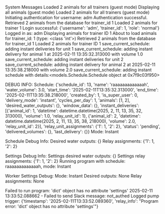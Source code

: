 System Messages
Loaded 2 animals for all trainers (guest mode)
Displaying all animals (guest mode)
Loaded 2 animals for all trainers (guest mode)
Initiating authentication for username: adm
Authentication successful.
Retrieved 2 animals from the database for trainer_id 1
Loaded 2 animals for trainer 1
Login successful: {'username': 'adm', 'trainer_id': 1, 'role': 'normal'}
Logged in as: adm
Displaying animals for trainer ID 1
About to load animals for trainer_id: 1 (type: <class 'int'>)
Retrieved 2 animals from the database for trainer_id 1
Loaded 2 animals for trainer ID 1
save_current_schedule: adding instant deliveries for unit 1
save_current_schedule: adding instant delivery for animal 1 at 2025-02-11 13:35:32.313000 with volume 1.0
save_current_schedule: adding instant deliveries for unit 2
save_current_schedule: adding instant delivery for animal 2 at 2025-02-11 13:35:38.218000 with volume 2.0
save_current_schedule: adding instant schedule with details:<models.Schedule.Schedule object at 0x7f9c03f950>

DEBUG INFO:
Schedule: {'schedule_id': 13, 'name': 'raaaaaaaaaaaaah', 'water_volume': 3.0, 'start_time': '2025-02-11T13:35:32.313000', 'end_time': '2025-02-11T13:35:38.218000', 'created_by': 1, 'is_super_user': 0, 'delivery_mode': 'instant', 'cycles_per_day': 1, 'animals': [1, 2], 'desired_water_outputs': {}, 'window_data': {}, 'instant_deliveries': [{'animal_id': 1, 'datetime': datetime.datetime(2025, 2, 11, 13, 35, 32, 313000), 'volume': 1.0, 'relay_unit_id': 1}, {'animal_id': 2, 'datetime': datetime.datetime(2025, 2, 11, 13, 35, 38, 218000), 'volume': 2.0, 'relay_unit_id': 2}], 'relay_unit_assignments': {'1': 1, '2': 2}, 'status': 'pending', 'delivered_volumes': {}, 'last_delivery': {}}
Mode: Instant

Schedule Debug Info:
Desired water outputs: {}
Relay assignments: {'1': 1, '2': 2}

Settings Debug Info:
Settings desired water outputs: {}
Settings relay assignments: {'1': 1, '2': 2}
Running program with schedule: raaaaaaaaaaaaah, mode: Instant

Worker Settings Debug:
Mode: Instant
Desired outputs: None
Relay assignments: None

Failed to run program: 'dict' object has no attribute 'settings'
2025-02-11 13:33:52.088662 - Failed to send Slack message: not_authed
Logged pump trigger: {'timestamp': '2025-02-11T13:33:52.089360', 'relay_info': "Program error: 'dict' object has no attribute 'settings'"}